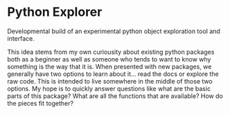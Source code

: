 # Python Explorer
Developmental build of an experimental python object exploration tool and interface.

This idea stems from my own curiousity about existing python packages both as a beginner as well as someone who tends to want to know why something is the way that it is. When presented with new packages, we generally have two options to learn about it... read the docs or explore the raw code. This is intended to live somewhere in the middle of those two options. My hope is to quickly answer questions like what are the basic parts of this package? What are all the functions that are available? How do the pieces fit together? 
